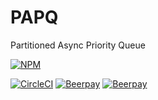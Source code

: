 

# PAPQ
Partitioned Async Priority Queue

[![NPM](https://nodei.co/npm/papq.png?downloads=true&downloadRank=true&stars=true)](https://nodei.co/npm/papq/)

[![CircleCI](https://circleci.com/gh/thebigredgeek/papq/tree/master.svg?style=shield)](https://circleci.com/gh/thebigredgeek/papq/tree/master)  [![Beerpay](https://beerpay.io/thebigredgeek/papq/badge.svg?style=beer-square)](https://beerpay.io/thebigredgeek/papq)  [![Beerpay](https://beerpay.io/thebigredgeek/papq/make-wish.svg?style=flat-square)](https://beerpay.io/thebigredgeek/papq?focus=wish)
